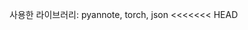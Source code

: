 사용한 라이브러리: pyannote, torch, json
<<<<<<< HEAD
<!--
<img src="https://img.shields.io/badge/pyannote-3776AB?style=flat&logo=&logoColor=white"/>

<img src="https://img.shields.io/badge/pytorch-ee4c2c?style=flat&logo=pytorch&logoColor=white"/>

<img src="https://img.shields.io/badge/CUDA-3ECC5F?style=flat&logo=nvidia&logoColor=white"/>

<img src="https://img.shields.io/badge/json-000000?style=flat&logo=json&logoColor=white"/>
-->
